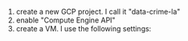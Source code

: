 1. create a new GCP project. I call it "data-crime-la"
2. enable "Compute Engine API"
3. create a VM. I use the following settings:
